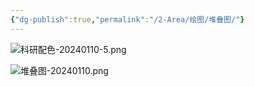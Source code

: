 ```yaml
---
{"dg-publish":true,"permalink":"/2-Area/绘图/堆叠图/"}
---
```


![科研配色-20240110-5.png](/img/user/5-Attachment/Image/%E7%A7%91%E7%A0%94%E9%85%8D%E8%89%B2-20240110-5.png)

![堆叠图-20240110.png](/img/user/5-Attachment/Image/%E5%A0%86%E5%8F%A0%E5%9B%BE-20240110.png)


